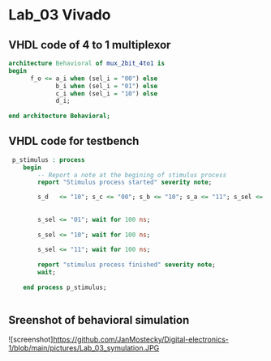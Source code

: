 # Lab_03 Vivado

## VHDL code of 4 to 1 multiplexor

```vhdl
architecture Behavioral of mux_2bit_4to1 is
begin
      f_o <= a_i when (sel_i = "00") else 
             b_i when (sel_i = "01") else
             c_i when (sel_i = "10") else
             d_i;
    
end architecture Behavioral;
```

## VHDL code for testbench

```vhdl
 p_stimulus : process
    begin
        -- Report a note at the begining of stimulus process
        report "Stimulus process started" severity note;

        s_d   <= "10"; s_c <= "00"; s_b <= "10"; s_a <= "11"; s_sel <= "00"; wait for 100 ns;
           
               
        s_sel <= "01"; wait for 100 ns;
        
        s_sel <= "10"; wait for 100 ns;
        
        s_sel <= "11"; wait for 100 ns;
        
        report "stimulus process finished" severity note;
        wait;
        
    end process p_stimulus;
   
   ```
   
   
  ## Sreenshot of behavioral simulation
    
  ![screenshot]https://github.com/JanMostecky/Digital-electronics-1/blob/main/pictures/Lab_03_symulation.JPG
    
